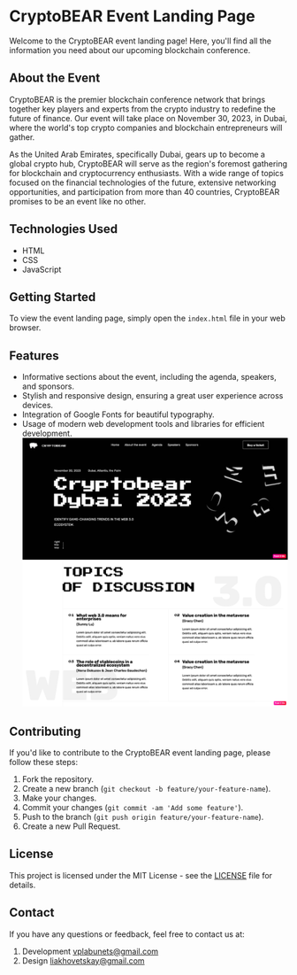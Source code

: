 # CryptoBEAR Event Landing Page

Welcome to the CryptoBEAR event landing page! Here, you'll find all the information you need about our upcoming blockchain conference.

## About the Event

CryptoBEAR is the premier blockchain conference network that brings together key players and experts from the crypto industry to redefine the future of finance. Our event will take place on November 30, 2023, in Dubai, where the world's top crypto companies and blockchain entrepreneurs will gather.

As the United Arab Emirates, specifically Dubai, gears up to become a global crypto hub, CryptoBEAR will serve as the region's foremost gathering for blockchain and cryptocurrency enthusiasts. With a wide range of topics focused on the financial technologies of the future, extensive networking opportunities, and participation from more than 40 countries, CryptoBEAR promises to be an event like no other.

## Technologies Used

- HTML
- CSS
- JavaScript

## Getting Started

To view the event landing page, simply open the `index.html` file in your web browser.

## Features

- Informative sections about the event, including the agenda, speakers, and sponsors.
- Stylish and responsive design, ensuring a great user experience across devices.
- Integration of Google Fonts for beautiful typography.
- Usage of modern web development tools and libraries for efficient development.
  ![Image 1](/src/assets/crytpo1.png)
  ![Image 2](/src/assets/crypto2.png)

## Contributing

If you'd like to contribute to the CryptoBEAR event landing page, please follow these steps:

1. Fork the repository.
2. Create a new branch (`git checkout -b feature/your-feature-name`).
3. Make your changes.
4. Commit your changes (`git commit -am 'Add some feature'`).
5. Push to the branch (`git push origin feature/your-feature-name`).
6. Create a new Pull Request.

## License

This project is licensed under the MIT License - see the [LICENSE](LICENSE) file for details.

## Contact

If you have any questions or feedback, feel free to contact us at:

1. Development [vplabunets@gmail.com](mailto:vplabunets@gmail.com)
2. Design [liakhovetskay@gmail.com](mailto:liakhovetskay@gmail.com)
